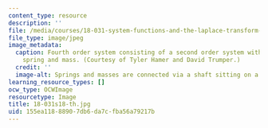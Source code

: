 ```yaml
---
content_type: resource
description: ''
file: /media/courses/18-031-system-functions-and-the-laplace-transform-spring-2019/155ea11888907db6da7cfba56a79217b_18-031s18-th.jpg
file_type: image/jpeg
image_metadata:
  caption: Fourth order system consisting of a second order system with additional
    spring and mass. (Courtesy of Tyler Hamer and David Trumper.)
  credit: ''
  image-alt: Springs and masses are connected via a shaft sitting on a metal surface.
learning_resource_types: []
ocw_type: OCWImage
resourcetype: Image
title: 18-031s18-th.jpg
uid: 155ea118-8890-7db6-da7c-fba56a79217b
---
```

